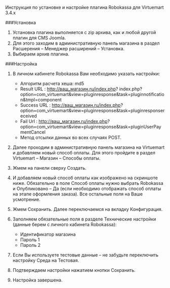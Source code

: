 Инструкция по установке и настройке  плагина Robokassa для Virtuemart 3.4.x

###Установка
1. Установка плагина выполняется с zip архива, как и любой другой плагин для CMS Joomla.
1. Для этого заходим в административную панель магазина в раздел Расшерения – Менеджер расширений – Установка.
1. Выбираем архив плагина.

###Настройка
1. В личном кабинете Robokassa Вам необходимо указать настройки:
	- Алгоритм расчета хеша: md5
	- Result URL : http://ваш_магазин.ru/index.php? index.php?option=com_virtuemart&view=pluginresponse&task=pluginnotification&tmpl=component
	- Success URL : http://ваш_магазин.ru/index.php? option=com_virtuemart&view=pluginresponse&task=pluginresponsereceived
	- Fail Url : http://ваш_магазин.ru/index.php? option=com_virtuemart&view=pluginresponse&task=pluginUserPaymentCancel
	- Метод отсылки данных во всех случаях POST.

1. Далее проходим в административную панель магазина на Virtuemart и добавляем новый способ оплаты. Для этого пройдите в раздел Virtuemart – Магазин – Способы оплаты.

1. Жмем на панели сверху Создать.
 
1. И добавляем новый способ оплаты как изображено на скриншоте ниже. Обязательно в поле Способ оплаты нужно выбрать Robokassa и Опубликовано – Да (если необходимо отображать способ оплаты на этапе оформления заказа). Все остальные поля на Ваше усмотрение. 
1. Жмем Сохранить. Далее переключаемся на вкладку Конфигурация.
1. Заполняем обязательные поля в разделе Технические настройки (данные берем с личного кабинета Robokassa):
	- Идентификатор магазина 
	- Пароль 1
	- Пароль 2
1.	Если Вы используете тестовые данные – не забудьте переключить настройку Среда на Тестовая.
1. Подтверждаем настройки нажатием кнопки Сохранить.
1. Настройка завершена.

